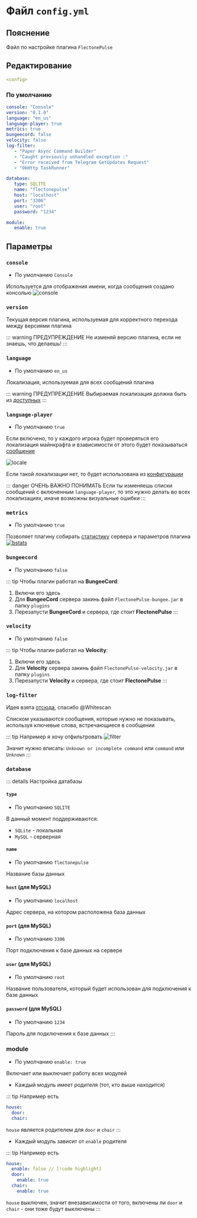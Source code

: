 # Файл `config.yml`

## Пояснение
Файл по настройке плагина `FlectonePulse`

## Редактирование
```yaml
<config>
```

### По умолчанию
```yaml
console: "Console"
version: "0.1.0"
language: "en_us"
language-player: true
metrics: true
bungeecord: false
velocity: false
log-filter:
   - "Paper Async Command Builder"
   - "Caught previously unhandled exception :"
   - "Error received from Telegram GetUpdates Request"
   - "OkHttp TaskRunner"

database:
   type: SQLITE
   name: "flectonepulse"
   host: "localhost"
   port: "3306"
   user: "root"
   password: "1234"

module:
   enable: true
```

## Параметры

### `console`
- По умолчанию `Console`

Используется для отображения имени, когда сообщения создано консолью
![console](/console.gif)

### `version`

Текущая версия плагина, используемая для корректного перехода между версиями плагина

::: warning ПРЕДУПРЕЖДЕНИЕ
Не изменяй версию плагина, если не знаешь, что делаешь!
:::

### `language`
- По умолчанию `en_us`

Локализация, используемая для всех сообщений плагина

::: warning ПРЕДУПРЕЖДЕНИЕ
Выбираемая локализация должна быть из [доступных](/ru/localizations/)
:::

<!--@include: @/ru/parts/locale.md-->

### `language-player`
- По умолчанию `true`

Если включено, то у каждого игрока будет проверяться его локализация майнкрафта и взависимости от этого будет показываться [сообщение](/ru/localizations/)

![locale](/locale.gif)

Если такой локализации нет, то будет использована из [конфигурации](#language)

::: danger ОЧЕНЬ ВАЖНО ПОНИМАТЬ
Если ты изменяешь списки сообщений с включенным `language-player`, то это нужно делать во всех локализациях, иначе возможны визуальные ошибки
:::

### `metrics`
- По умолчанию `true`

Позволяет плагину собирать [статистику](https://bstats.org/plugin/bukkit/FlectonePulse/21076) сервера и параметров плагина
[![bstats](https://bstats.org/signatures/bukkit/FlectonePulse.svg)](https://bstats.org/plugin/bukkit/FlectonePulse/21076)

### `bungeecord`
- По умолчанию `false`

::: tip Чтобы плагин работал на **BungeeCord**:
1. Включи его здесь
2. Для **BungeeCord** сервера закинь файл `FlectonePulse-bungee.jar` в папку `plugins`
3. Перезапусти **BungeeCord** и сервера, где стоит **FlectonePulse**
   :::

### `velocity`
- По умолчанию `false`

::: tip Чтобы плагин работал на **Velocity**:
1. Включи его здесь
2. Для **Velocity** сервера закинь файл `FlectonePulse-velocity.jar` в папку `plugins`
3. Перезапусти **Velocity** и сервера, где стоит **FlectonePulse**
   :::

### `log-filter`

Идея взята [отсюда](https://github.com/Whitescan/ConsoleFilter/blob/master/src/main/java/dev/whitescan/consolefilter/share/LogFilter.java), спасибо @Whitescan

Списком указываются сообщения, которые нужно не показывать, используя ключевые слова, встречающиеся в сообщении

::: tip Например я хочу отфильтровать
![filter](/filter.png)

Значит нужно вписать:
`Unknown or incomplete command` или `command` или `Unknown`
:::

### `database`

::: details Настройка датабазы

#### `type`
- По умолчанию `SQLITE`

В данный момент поддерживаются:
- `SQLite` - локальная
- `MySQL` - серверная

#### `name`
- По умолчанию `flectonepulse`

Название базы данных

#### `host` (для MySQL)
- По умолчанию `localhost`

Адрес сервера, на котором расположена база данных

#### `port` (для MySQL)
- По умолчанию `3306`

Порт подключения к базе данных на сервере

#### `user` (для MySQL)
- По умолчанию `root`

Название пользователя, который будет использован для подключения к базе данных

#### `password` (для MySQL)
- По умолчанию `1234`

Пароль для подключения к базе данных
:::



### module
- По умолчанию `enable: true`

Включает или выключает работу всех модулей

- Каждый модуль имеет родителя (тот, кто выше находится)

::: tip Например есть
```yaml
house:
  door:
  chair:
```

`house` является родителем для `door` и `chair`
:::

- Каждый модуль зависит от `enable` родителя

::: tip Например есть
```yaml
house:
  enable: false // [!code highlight]
  door:
    enable: true
  chair:
    enable: true
```

`house` выключен, значит внезависимости от того, включены ли `door` и `chair` - они тоже будут выключены
:::